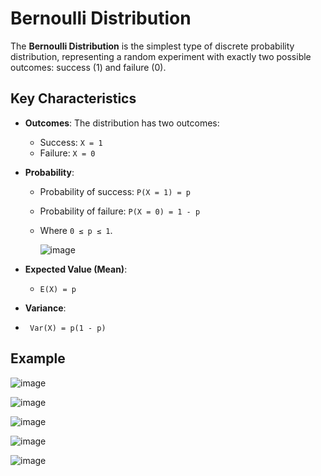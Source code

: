 # Bernoulli Distribution

The **Bernoulli Distribution** is the simplest type of discrete probability distribution, representing a random experiment with exactly two possible outcomes: success (1) and failure (0).

## Key Characteristics

- **Outcomes**: The distribution has two outcomes:
  - Success: `X = 1`
  - Failure: `X = 0`
  
- **Probability**:
  - Probability of success: `P(X = 1) = p`
  - Probability of failure: `P(X = 0) = 1 - p`
  - Where `0 ≤ p ≤ 1`.
 
    ![image](https://github.com/user-attachments/assets/7338a99d-1f52-41bb-b6e7-321db74caf34)


- **Expected Value (Mean)**:
  - ```E(X) = p```

- **Variance**:
 - ``` Var(X) = p(1 - p)```



## Example

![image](https://github.com/user-attachments/assets/518511c3-589d-4370-930d-343de1672f6e)

![image](https://github.com/user-attachments/assets/f290f364-8e83-4740-a196-06dccf4a5c0a)

![image](https://github.com/user-attachments/assets/de63fe0f-bacb-4443-8a94-e93512402c45)

![image](https://github.com/user-attachments/assets/0ca57e4b-fe0c-4672-9274-dcc7100589d9)

![image](https://github.com/user-attachments/assets/4ed1d709-0d7d-4413-aba6-cfad6e5dfd26)



